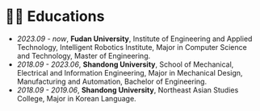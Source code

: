 # 👨‍🎓 **Educations**
- *2023.09 - now*, **Fudan University**, Institute of Engineering and Applied Technology, Intelligent Robotics Institute, Major in Computer Science and Technology, Master of Engineering.
- *2018.09 - 2023.06*, **Shandong University**, School of Mechanical, Electrical and Information Engineering, Major in Mechanical Design, Manufacturing and Automation, Bachelor of Engineering.
- *2018.09 - 2019.06*, **Shandong University**, Northeast Asian Studies College, Major in Korean Language.
